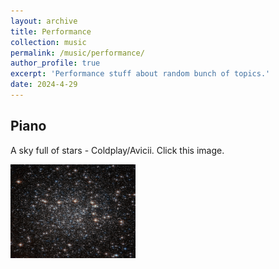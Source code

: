 ```yaml
---
layout: archive
title: Performance
collection: music
permalink: /music/performance/
author_profile: true
excerpt: 'Performance stuff about random bunch of topics.'
date: 2024-4-29
---
```





## Piano
A sky full of stars - Coldplay/Avicii. Click this image.

<a href="https://www.bilibili.com/video/BV1Ds4y1J7MB/?spm_id_from=333.999.0.0&vd_source=24a2ef9dd2cbe3420c470e405b5ad871" target="_blank">
  <img src="/assets/images/FullOfStars.jpg" alt="Coldplay/Avicii-A sky full of stars." style="width:200px;height:150px;">
</a>

